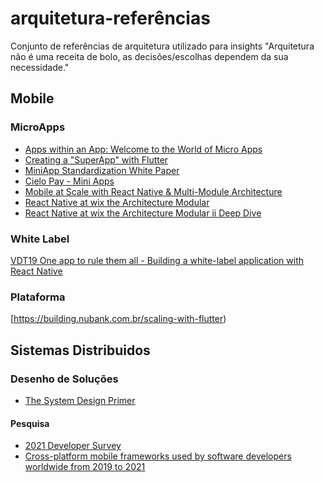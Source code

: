﻿# arquitetura-referências
Conjunto de referências de arquitetura utilizado para insights
"Arquitetura não é uma receita de bolo, as decisões/escolhas dependem da sua necessidade."

## Mobile
### MicroApps
- [Apps within an App: Welcome to the World of Micro Apps](https://www.robosoftin.com/blog/world-of-micro-apps)
- [Creating a "SuperApp" with Flutter](https://tonytruong.net/creating-a-superapp-with-flutter)
- [MiniApp Standardization White Paper](https://www.w3.org/TR/mini-app-white-paper/#introduction)
- [Cielo Pay - Mini Apps](https://desenvolvedores.cielo.com.br/api-portal/sites/default/files/Cielo_Pay_-_Mini_Apps_V7.pdf)
- [Mobile at Scale with React Native & Multi-Module Architecture](https://player.vimeo.com/video/352688424)
- [React Native at wix the Architecture Modular](https://medium.com/wix-engineering/react-native-at-wix-the-architecture-db6361764da6)
- [React Native at wix the Architecture Modular ii Deep Dive](https://medium.com/wix-engineering/react-native-at-wix-the-architecture-ii-deep-dive-9cfcb3c2822c)

### White Label
[VDT19 One app to rule them all - Building a white-label application with React Native](https://www.youtube.com/watch?v=M0Y01qrXQHo)

### Plataforma 
[https://building.nubank.com.br/scaling-with-flutter)

## Sistemas Distribuidos
### Desenho de Soluções
- [The System Design Primer](https://github.com/donnemartin/system-design-primer)

#### Pesquisa
- [2021 Developer Survey](https://insights.stackoverflow.com/survey/2021#overview)
- [Cross-platform mobile frameworks used by software developers worldwide from 2019 to 2021](https://www.statista.com/statistics/869224/worldwide-software-developer-working-hours)


